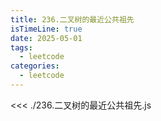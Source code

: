 ```yaml
---
title: 236.二叉树的最近公共祖先
isTimeLine: true
date: 2025-05-01
tags:
  - leetcode
categories:
  - leetcode
---
```


<<< ./236.二叉树的最近公共祖先.js
